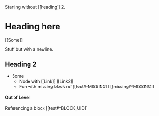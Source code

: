 Starting without [[heading]] 2.
# Heading here

[[Some]]

Stuff but with
a newline.

## Heading 2

- Some
    - Node with [[Link]] [[Link2]]
  - Fun with missing block ref [[test#^MISSING]] [[missing#^MISSING]]

#### Out of Level

Referencing a block [[test#^BLOCK_UID]]
